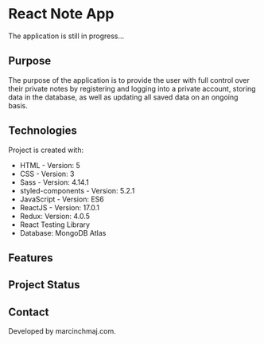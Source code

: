 # React Note App
The application is still in progress...

## Purpose
The purpose of the application is to provide the user with full control over their private notes by registering and logging into a private account, storing data in the database, as well as updating all saved data on an ongoing basis. 

## Technologies
Project is created with:

- HTML - Version: 5
- CSS - Version: 3
- Sass - Version: 4.14.1
- styled-components - Version: 5.2.1
- JavaScript - Version: ES6
- ReactJS - Version: 17.0.1
- Redux: Version: 4.0.5
- React Testing Library
- Database: MongoDB Atlas

## Features

## Project Status

## Contact
Developed by marcinchmaj.com.
